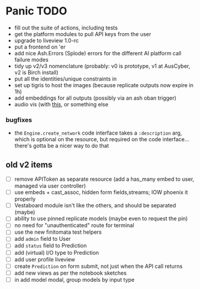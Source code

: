 # Panic TODO

- fill out the suite of actions, including tests
- get the platform modules to pull API keys from the user
- upgrade to liveview 1.0-rc
- put a frontend on 'er
- add nice Ash.Errors (Splode) errors for the different AI platform call failure modes
- tidy up v2/v3 nomenclature (probably: v0 is prototype, v1 at AusCyber, v2 is Birch install)
- put all the identities/unique constraints in
- set up tigris to host the images (because replicate outputs now expire in 1h)
- add embeddings for all outputs (possibly via an ash oban trigger)
- audio vis (with [this](https://audiomotion.dev/demo/multi.html), or something else

### bugfixes

- the `Engine.create_network` code interface takes a `:description` arg, which is optional on the resource, but required on the code interface... there's gotta be a nicer way to do that

## old v2 items

- [ ] remove APIToken as separate resource (add a has_many embed to user, managed via user controller)
- [ ] use embeds + cast_assoc, hidden form fields,streams; IOW phoenix it properly
- [ ] Vestaboard module isn't like the others, and should be separated (maybe)
- [ ] ability to use pinned replicate models (maybe even to request the pin)
- [ ] no need for "unauthenticated" route for terminal
- [ ] use the new finitomata test helpers
- [ ] add `admin` field to User
- [ ] add `status` field to Prediction
- [ ] add (virtual) I/O type to Prediction
- [ ] add user profile liveview
- [ ] create `Prediction` on form submit, not just when the API call returns
- [ ] add new views as per the notebook sketches
- [ ] in add model modal, group models by input type

